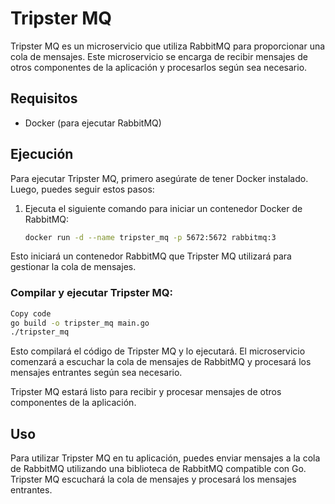 # Tripster MQ

Tripster MQ es un microservicio que utiliza RabbitMQ para proporcionar una cola de mensajes. Este microservicio se encarga de recibir mensajes de otros componentes de la aplicación y procesarlos según sea necesario.

## Requisitos

- Docker (para ejecutar RabbitMQ)

## Ejecución

Para ejecutar Tripster MQ, primero asegúrate de tener Docker instalado. Luego, puedes seguir estos pasos:

1. Ejecuta el siguiente comando para iniciar un contenedor Docker de RabbitMQ:

   ```bash
   docker run -d --name tripster_mq -p 5672:5672 rabbitmq:3
   ```

Esto iniciará un contenedor RabbitMQ que Tripster MQ utilizará para gestionar la cola de mensajes.

### Compilar y ejecutar Tripster MQ:

  ```bash
  Copy code
  go build -o tripster_mq main.go
  ./tripster_mq
  ```
Esto compilará el código de Tripster MQ y lo ejecutará. El microservicio comenzará a escuchar la cola de mensajes de RabbitMQ y procesará los mensajes entrantes según sea necesario.

Tripster MQ estará listo para recibir y procesar mensajes de otros componentes de la aplicación.

## Uso
Para utilizar Tripster MQ en tu aplicación, puedes enviar mensajes a la cola de RabbitMQ utilizando una biblioteca de RabbitMQ compatible con Go. Tripster MQ escuchará la cola de mensajes y procesará los mensajes entrantes.
